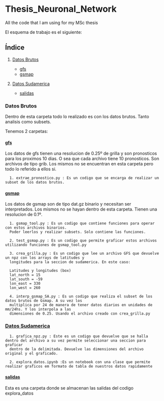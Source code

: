 # Thesis_Neuronal_Network
All the code that I am using for my MSc thesis

El esquema de trabajo es el siguiente:

## Índice 

1. [Datos Brutos](#Datos-Brutos)
   - [gfs](#gfs)
   - [gsmap](#gsmap)

2. [Datos Sudamerica](#Datos-Sudamerica)
   - [salidas](#salidas)



### Datos Brutos
Dentro de esta carpeta todo lo realizado es con los datos brutos. Tanto analisis como subsets.

Tenemos 2 carpetas:


#### [gfs](work/Datos_Brutos/gfs)
Los datos de gfs tienen una resolucion de 0.25º de grilla y son pronosticos para los proximos 10 dias. O sea que cada archivo tiene 10 pronosticos. Son archivos de tipo grib. Los mismos no se encuentran en esta carpeta pero todo lo referido a ellos si.

      1. extrae_pronostico.py : Es un codigo que se encarga de realizar un subset de los datos brutos. 

#### [gsmap](work/Datos_Brutos/gsmap)

Los datos de gsmap son de tipo dat.gz binario y necesitan ser interpretados. Los mismos no se hayan dentro de esta carpeta. Tienen una resolucion de 0.1º.

      1. gsmap_tool.py : Es un codigo que contiene funciones para operar con estos archivos binarios.
      Poder leerlos y realizar subsets. Solo contiene las funciones. 
    
      2. test_gsmap.py : Es un codigo que permite graficar estos archivos utilizando funciones de gsmap_tool.py
    
      3. crea_grilla.py : Es un codigo que lee un archivo GFS que devuelve un npz con los arrays de latitudes y 
      longitudes para la seccion de sudamerica. En este caso:
      
      Latitudes y longitudes (box)
      lat_north = 15
      lat_south = -59
      lon_east = 330
      lon_west = 260

      4. interp_gsmap_SA.py : Es un codigo que realiza el subset de los datos brutos de Gsmap. A su vez los
      multiplica por 24 de manera de tener datos diarios en unidades de mm/24hs. Y los interpola a las 
      dimensiones de 0.25. Usando el archivo creado con crea_grilla.py

   ### [Datos Sudamerica](work/Datos_Sudamerica)

      1. grafica_npz.py : Este es un codigo que devuelve que se halla dentro del archivo a su vez permite seleccionar una seccion para graficar
      dentro de la delimitada. Devuelve las dimensiones del archivo original y el graficado.

      2. explora_datos.ipynb :Es un notebook con una clase que permite realizar graficos em formato de tabla de nuestros datos rapidamente

   #### [salidas](work/Datos_Sudamerica/salidas)

   Esta es una carpeta donde se almacenan las salidas del codigo explora_datos



   
   



